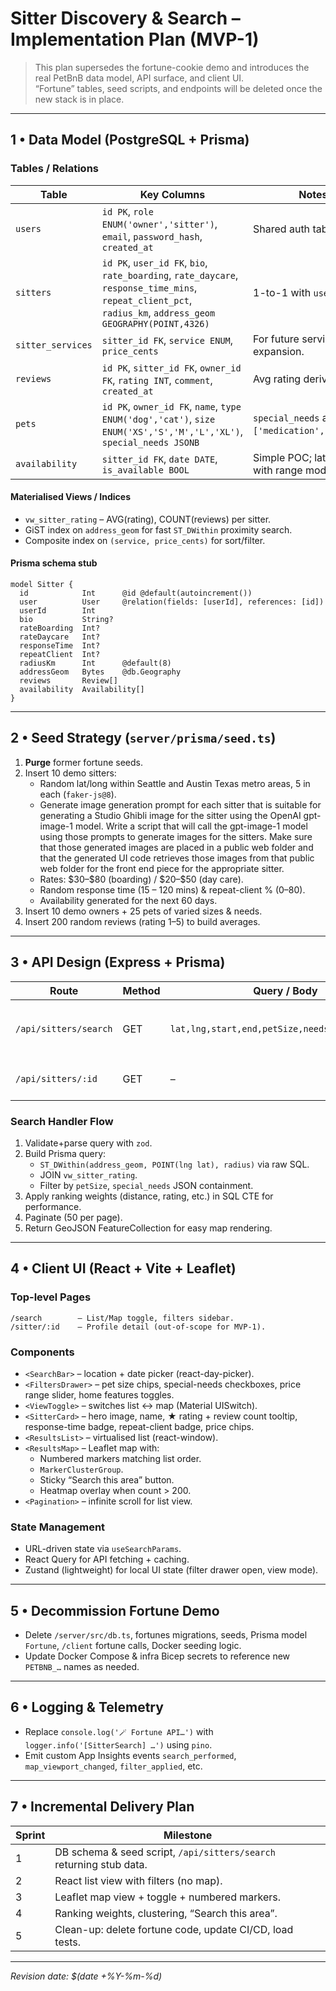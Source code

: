 # Sitter Discovery & Search – Implementation Plan (MVP-1)

> This plan supersedes the fortune-cookie demo and introduces the real PetBnB data model, API surface, and client UI.  
> “Fortune” tables, seed scripts, and endpoints will be deleted once the new stack is in place.

---

## 1 • Data Model (PostgreSQL + Prisma)

### Tables / Relations
| Table | Key Columns | Notes |
|-------|-------------|-------|
| `users` | `id PK`, `role ENUM('owner','sitter')`, `email`, `password_hash`, `created_at` | Shared auth table. |
| `sitters` | `id PK`, `user_id FK`, `bio`, `rate_boarding`, `rate_daycare`, `response_time_mins`, `repeat_client_pct`, `radius_km`, `address_geom GEOGRAPHY(POINT,4326)` | 1-to-1 with `users`. |
| `sitter_services` | `sitter_id FK`, `service ENUM`, `price_cents` | For future service expansion. |
| `reviews` | `id PK`, `sitter_id FK`, `owner_id FK`, `rating INT`, `comment`, `created_at` | Avg rating derived view. |
| `pets` | `id PK`, `owner_id FK`, `name`, `type ENUM('dog','cat')`, `size ENUM('XS','S','M','L','XL')`, `special_needs JSONB` | `special_needs` array → `['medication','senior']`. |
| `availability` | `sitter_id FK`, `date DATE`, `is_available BOOL` | Simple POC; later replace with range model. |

#### Materialised Views / Indices
* `vw_sitter_rating` – AVG(rating), COUNT(reviews) per sitter.  
* GiST index on `address_geom` for fast `ST_DWithin` proximity search.  
* Composite index on `(service, price_cents)` for sort/filter.

#### Prisma schema stub
```prisma
model Sitter {
  id            Int      @id @default(autoincrement())
  user          User     @relation(fields: [userId], references: [id])
  userId        Int
  bio           String?
  rateBoarding  Int?
  rateDaycare   Int?
  responseTime  Int?
  repeatClient  Int?
  radiusKm      Int      @default(8)
  addressGeom   Bytes    @db.Geography
  reviews       Review[]
  availability  Availability[]
}
```

---

## 2 • Seed Strategy (`server/prisma/seed.ts`)

1. **Purge** former fortune seeds.
2. Insert 10 demo sitters:
   * Random lat/long within Seattle and Austin Texas metro areas, 5 in each (`faker-js@8`).
   * Generate image generation prompt for each sitter that is suitable for 
     generating a Studio Ghibli image for the sitter using the OpenAI 
     gpt-image-1 model. Write a script that will call the gpt-image-1 model 
     using those prompts to generate images for the sitters. Make sure that 
     those generated images are placed in a public web folder and that the 
     generated UI code retrieves those images from that public web folder for
     the front end piece for the appropriate sitter.
   * Rates: \$30–\$80 (boarding) / \$20–\$50 (day care).
   * Random response time (15 – 120 mins) & repeat-client % (0–80).
   * Availability generated for the next 60 days.
3. Insert 10 demo owners + 25 pets of varied sizes & needs.
4. Insert 200 random reviews (rating 1–5) to build averages.

---

## 3 • API Design (Express + Prisma)

| Route | Method | Query / Body | Description |
|-------|--------|-------------|-------------|
| `/api/sitters/search` | GET | `lat,lng,start,end,petSize,needs[],sort,page=1` | Returns `{ results, total, paging, bbox }`. |
| `/api/sitters/:id` | GET | – | Detailed sitter profile. |

### Search Handler Flow
1. Validate+parse query with `zod`.
2. Build Prisma query:
   * `ST_DWithin(address_geom, POINT(lng lat), radius)` via raw SQL.
   * JOIN `vw_sitter_rating`.
   * Filter by `petSize`, `special_needs` JSON containment.
3. Apply ranking weights (distance, rating, etc.) in SQL CTE for performance.
4. Paginate (50 per page).
5. Return GeoJSON FeatureCollection for easy map rendering.

---

## 4 • Client UI (React + Vite + Leaflet)

### Top-level Pages
```
/search        – List/Map toggle, filters sidebar.
/sitter/:id    – Profile detail (out-of-scope for MVP-1).
```

### Components
* `<SearchBar>` – location + date picker (react-day-picker).
* `<FiltersDrawer>` – pet size chips, special-needs checkboxes, price range slider, home features toggles.
* `<ViewToggle>` – switches list ↔ map (Material UISwitch).
* `<SitterCard>` – hero image, name, ★ rating + review count tooltip, response-time badge, repeat-client badge, price chips.
* `<ResultsList>` – virtualised list (react-window).
* `<ResultsMap>` – Leaflet map with:
  * Numbered markers matching list order.
  * `MarkerClusterGroup`.
  * Sticky “Search this area” button.
  * Heatmap overlay when count > 200.
* `<Pagination>` – infinite scroll for list view.

### State Management
* URL-driven state via `useSearchParams`.  
* React Query for API fetching + caching.  
* Zustand (lightweight) for local UI state (filter drawer open, view mode).

---

## 5 • Decommission Fortune Demo

* Delete `/server/src/db.ts`, fortunes migrations, seeds, Prisma model `Fortune`, `/client` fortune calls, Docker seeding logic.
* Update Docker Compose & infra Bicep secrets to reference new `PETBNB_…` names as needed.

---

## 6 • Logging & Telemetry

* Replace `console.log('🪄 Fortune API…')` with `logger.info('[SitterSearch] …')` using `pino`.
* Emit custom App Insights events `search_performed`, `map_viewport_changed`, `filter_applied`, etc.

---

## 7 • Incremental Delivery Plan

| Sprint | Milestone |
|--------|-----------|
| 1 | DB schema & seed script, `/api/sitters/search` returning stub data. |
| 2 | React list view with filters (no map). |
| 3 | Leaflet map view + toggle + numbered markers. |
| 4 | Ranking weights, clustering, “Search this area”. |
| 5 | Clean-up: delete fortune code, update CI/CD, load tests. |

---

_Revision date: $(date +%Y-%m-%d)_
